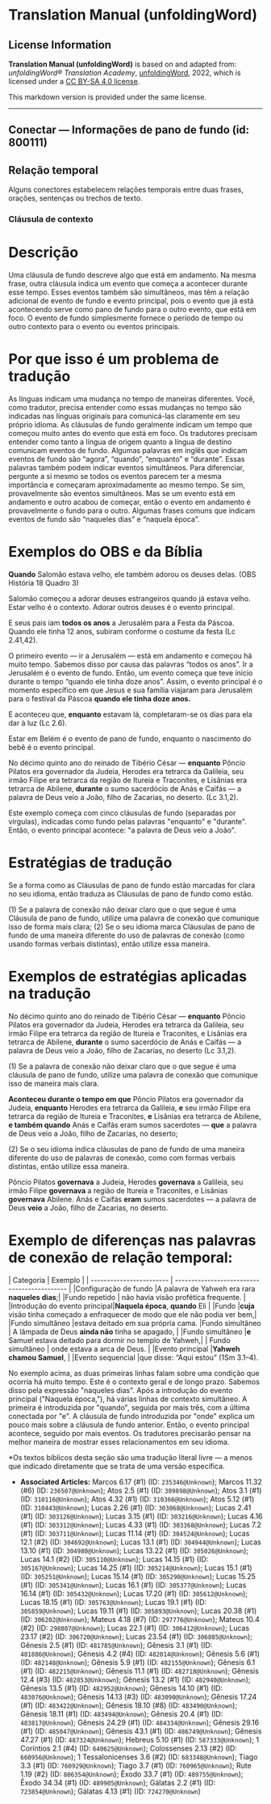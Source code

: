 # Translation Manual (unfoldingWord)

## License Information

**Translation Manual (unfoldingWord)** is based on and adapted from: _unfoldingWord® Translation Academy_, [unfoldingWord](https://unfoldingword.org/utw), 2022, which is licensed under a [CC BY-SA 4.0 license](https://creativecommons.org/licenses/by-sa/4.0/legalcode.en).

This markdown version is provided under the same license.



--------------------------------

## Conectar — Informações de pano de fundo (id: 800111)

Relação temporal
----------------

Alguns conectores estabelecem relações temporais entre duas frases, orações, sentenças ou trechos de texto.

### Cláusula de contexto

Descrição
=========

Uma cláusula de fundo descreve algo que está em andamento. Na mesma frase, outra cláusula indica um evento que começa a acontecer durante esse tempo. Esses eventos também são simultâneos, mas têm a relação adicional de evento de fundo e evento principal, pois o evento que já está acontecendo serve como pano de fundo para o outro evento, que está em foco. O evento de fundo simplesmente fornece o período de tempo ou outro contexto para o evento ou eventos principais.

Por que isso é um problema de tradução
======================================

As línguas indicam uma mudança no tempo de maneiras diferentes. Você, como tradutor, precisa entender como essas mudanças no tempo são indicadas nas línguas originais para comunicá\-las claramente em seu próprio idioma. As cláusulas de fundo geralmente indicam um tempo que começou muito antes do evento que está em foco. Os tradutores precisam entender como tanto a língua de origem quanto a língua de destino comunicam eventos de fundo. Algumas palavras em inglês que indicam eventos de fundo são “agora”, “quando”, “enquanto” e “durante”. Essas palavras também podem indicar eventos simultâneos. Para diferenciar, pergunte a si mesmo se todos os eventos parecem ter a mesma importância e começaram aproximadamente ao mesmo tempo. Se sim, provavelmente são eventos simultâneos. Mas se um evento está em andamento e outro acabou de começar, então o evento em andamento é provavelmente o fundo para o outro. Algumas frases comuns que indicam eventos de fundo são “naqueles dias” e “naquela época”.

Exemplos do OBS e da Bíblia
===========================

**Quando** Salomão estava velho, ele também adorou os deuses delas. (OBS História 18 Quadro 3\)

Salomão começou a adorar deuses estrangeiros quando já estava velho. Estar velho é o contexto. Adorar outros deuses é o evento principal.

E seus pais iam **todos os anos** a Jerusalém para a Festa da Páscoa. Quando ele tinha 12 anos, subiram conforme o costume da festa (Lc 2\.41,42\).

O primeiro evento — ir a Jerusalém — está em andamento e começou há muito tempo. Sabemos disso por causa das palavras “todos os anos”. Ir a Jerusalém é o evento de fundo. Então, um evento começa que teve início durante o tempo “quando ele tinha doze anos”. Assim, o evento principal é o momento específico em que Jesus e sua família viajaram para Jerusalém para o festival da Páscoa **quando ele tinha doze anos.**

E aconteceu que, **enquanto** estavam lá, completaram\-se os dias para ela dar à luz (Lc 2\.6\).

Estar em Belém é o evento de pano de fundo, enquanto o nascimento do bebê é o evento principal.

No décimo quinto ano do reinado de Tibério César — **enquanto** Pôncio Pilatos era governador da Judeia, Herodes era tetrarca da Galileia, seu irmão Filipe era tetrarca da região de Itureia e Traconites, e Lisânias era tetrarca de Abilene, **durante** o sumo sacerdócio de Anás e Caifás — a palavra de Deus veio a João, filho de Zacarias, no deserto. (Lc 3\.1,2\).

Este exemplo começa com cinco cláusulas de fundo (separadas por vírgulas), indicadas como fundo pelas palavras "enquanto" e "durante". Então, o evento principal acontece: "a palavra de Deus veio a João".

Estratégias de tradução
=======================

Se a forma como as Cláusulas de pano de fundo estão marcadas for clara no seu idioma, então traduza as Cláusulas de pano de fundo como estão.

(1\) Se a palavra de conexão não deixar claro que o que segue é uma Cláusula de pano de fundo, utilize uma palavra de conexão que comunique isso de forma mais clara; (2\) Se o seu idioma marca Cláusulas de pano de fundo de uma maneira diferente do uso de palavras de conexão (como usando formas verbais distintas), então utilize essa maneira.

Exemplos de estratégias aplicadas na tradução
=============================================

No décimo quinto ano do reinado de Tibério César — **enquanto** Pôncio Pilatos era governador da Judeia, Herodes era tetrarca da Galileia, seu irmão Filipe era tetrarca da região de Itureia e Traconites, e Lisânias era tetrarca de Abilene, **durante** o sumo sacerdócio de Anás e Caifás — a palavra de Deus veio a João, filho de Zacarias, no deserto (Lc 3\.1,2\).

(1\) Se a palavra de conexão não deixar claro que o que segue é uma cláusula de pano de fundo, utilize uma palavra de conexão que comunique isso de maneira mais clara.

**Aconteceu durante o tempo em que** Pôncio Pilatos era governador da Judeia, **enquanto** Herodes era tetrarca da Galileia, **e** seu irmão Filipe era tetrarca da região de Itureia e Traconites, **e** Lisânias era tetrarca de Abilene, **e também quando** Anás e Caifás eram sumos sacerdotes — **que** a palavra de Deus veio a João, filho de Zacarias, no deserto;

(2\) Se o seu idioma indica cláusulas de pano de fundo de uma maneira diferente do uso de palavras de conexão, como com formas verbais distintas, então utilize essa maneira.

Pôncio Pilatos **governava** a Judeia, Herodes **governava** a Galileia, seu irmão Filipe **governava** a região de Itureia e Traconites, e Lisânias **governava** Abilene. Anás e Caifás **eram** sumos sacerdotes — a palavra de Deus **veio** a João, filho de Zacarias, no deserto.

Exemplo de diferenças nas palavras de conexão de relação temporal:
==================================================================

\| Categoria \| Exemplo \| \| \-\-\-\-\-\-\-\-\-\-\-\-\-\-\-\-\-\-\-\-\-\-\-\- \| \-\-\-\-\-\-\-\-\-\-\-\-\-\-\-\-\-\-\-\-\-\-\-\-\-\-\-\-\-\-\-\-\-\-\-\-\-\-\-\-\-\-\-\- \| \|Configuração de fundo \|A palavra de Yahweh era rara **naqueles dias**;\| \|Fundo repetido \| não havia visão profética frequente. \| \|Introdução do evento principal\|**Naquela época**, **quando** Eli \| \|Fundo \|**cuja** visão tinha começado a enfraquecer de modo que ele não podia ver bem,\| \|Fundo simultâneo \|estava deitado em sua própria cama. \|Fundo simultâneo \| A lâmpada de Deus **ainda não** tinha se apagado, \| \|Fundo simultâneo \|**e** Samuel estava deitado para dormir no templo de Yahweh,\| \| Fundo simultâneo \| onde estava a arca de Deus. \| \|Evento principal \|**Yahweh chamou Samuel**, \| \|Evento sequencial \|que disse: “Aqui estou” (1Sm 3\.1–4\).

No exemplo acima, as duas primeiras linhas falam sobre uma condição que ocorria há muito tempo. Este é o contexto geral e de longo prazo. Sabemos disso pela expressão "naqueles dias". Após a introdução do evento principal ("Naquela época,"), há várias linhas de contexto simultâneo. A primeira é introduzida por "quando", seguida por mais três, com a última conectada por "e". A cláusula de fundo introduzida por "onde" explica um pouco mais sobre a cláusula de fundo anterior. Então, o evento principal acontece, seguido por mais eventos. Os tradutores precisarão pensar na melhor maneira de mostrar esses relacionamentos em seu idioma.

\*Os textos bíblicos desta seção são uma tradução literal livre — a menos que indicado diretamente que se trata de uma versão específica.

* **Associated Articles:** Marcos 6.17 (#1) (ID: `235346@Unknown`); Marcos 11.32 (#6) (ID: `236507@Unknown`); Atos 2.5 (#1) (ID: `309898@Unknown`); Atos 3.1 (#1) (ID: `310116@Unknown`); Atos 4.32 (#1) (ID: `310366@Unknown`); Atos 5.12 (#1) (ID: `310443@Unknown`); Lucas 2.26 (#1) (ID: `303068@Unknown`); Lucas 2.41 (#1) (ID: `303126@Unknown`); Lucas 3.15 (#1) (ID: `303216@Unknown`); Lucas 4.16 (#1) (ID: `303312@Unknown`); Lucas 4.33 (#1) (ID: `303368@Unknown`); Lucas 7.2 (#1) (ID: `303711@Unknown`); Lucas 11.14 (#1) (ID: `304524@Unknown`); Lucas 12.1 (#2) (ID: `304692@Unknown`); Lucas 13.1 (#1) (ID: `304944@Unknown`); Lucas 13.10 (#1) (ID: `304980@Unknown`); Lucas 13.22 (#1) (ID: `305026@Unknown`); Lucas 14.1 (#2) (ID: `305110@Unknown`); Lucas 14.15 (#1) (ID: `305167@Unknown`); Lucas 14.25 (#1) (ID: `305214@Unknown`); Lucas 15.1 (#1) (ID: `305251@Unknown`); Lucas 15.14 (#1) (ID: `305290@Unknown`); Lucas 15.25 (#1) (ID: `305341@Unknown`); Lucas 16.1 (#1) (ID: `305377@Unknown`); Lucas 16.14 (#1) (ID: `305432@Unknown`); Lucas 17.20 (#1) (ID: `305612@Unknown`); Lucas 18.15 (#1) (ID: `305763@Unknown`); Lucas 19.1 (#1) (ID: `305859@Unknown`); Lucas 19.11 (#1) (ID: `305893@Unknown`); Lucas 20.38 (#1) (ID: `306202@Unknown`); Mateus 4.18 (#7) (ID: `297776@Unknown`); Mateus 10.4 (#2) (ID: `298807@Unknown`); Lucas 22.1 (#1) (ID: `306412@Unknown`); Lucas 23.17 (#2) (ID: `306720@Unknown`); Lucas 23.54 (#1) (ID: `306885@Unknown`); Gênesis 2.5 (#1) (ID: `481785@Unknown`); Gênesis 3.1 (#1) (ID: `481886@Unknown`); Gênesis 4.2 (#4) (ID: `482014@Unknown`); Gênesis 5.6 (#1) (ID: `482148@Unknown`); Gênesis 5.9 (#1) (ID: `482155@Unknown`); Gênesis 6.1 (#1) (ID: `482215@Unknown`); Gênesis 11.1 (#1) (ID: `482718@Unknown`); Gênesis 12.4 (#3) (ID: `482853@Unknown`); Gênesis 13.2 (#1) (ID: `482940@Unknown`); Gênesis 13.5 (#1) (ID: `482952@Unknown`); Gênesis 14.10 (#1) (ID: `483076@Unknown`); Gênesis 14.13 (#3) (ID: `483090@Unknown`); Gênesis 17.24 (#1) (ID: `483422@Unknown`); Gênesis 18.10 (#8) (ID: `483490@Unknown`); Gênesis 18.11 (#1) (ID: `483494@Unknown`); Gênesis 20.4 (#1) (ID: `483817@Unknown`); Gênesis 24.29 (#1) (ID: `484334@Unknown`); Gênesis 29.16 (#1) (ID: `485047@Unknown`); Gênesis 43.1 (#1) (ID: `486749@Unknown`); Gênesis 47.27 (#1) (ID: `487324@Unknown`); Hebreus 5.10 (#1) (ID: `587333@Unknown`); 1 Coríntios 2.1 (#4) (ID: `640625@Unknown`); Colossenses 2.13 (#2) (ID: `660956@Unknown`); 1 Tessalonicenses 3.6 (#2) (ID: `683348@Unknown`); Tiago 3.3 (#1) (ID: `760929@Unknown`); Tiago 3.7 (#1) (ID: `760965@Unknown`); Rute 1.19 (#2) (ID: `806354@Unknown`); Êxodo 33.7 (#1) (ID: `489755@Unknown`); Êxodo 34.34 (#1) (ID: `489905@Unknown`); Gálatas 2.2 (#1) (ID: `723854@Unknown`); Gálatas 4.13 (#1) (ID: `724270@Unknown`)

